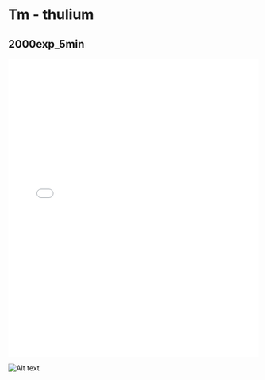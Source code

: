 # Tm - thulium

## 2000exp_5min

<iframe src="../Tm_2000exp_5min.html" width="100%" height="600px" frameborder="0"></iframe>

![Alt text](Tm_2000exp_5min.png)

